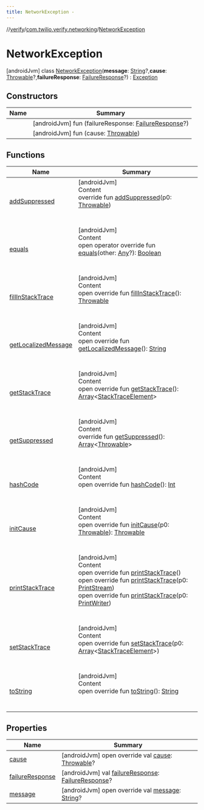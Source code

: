 ```yaml
---
title: NetworkException -
---
```

//[verify](../../index.md)/[com.twilio.verify.networking](../index.md)/[NetworkException](index.md)



# NetworkException  
 [androidJvm] class [NetworkException](index.md)(**message**: [String](https://kotlinlang.org/api/latest/jvm/stdlib/kotlin/-string/index.html)?,**cause**: [Throwable](https://kotlinlang.org/api/latest/jvm/stdlib/kotlin/-throwable/index.html)?,**failureResponse**: [FailureResponse](../-failure-response/index.md)?) : [Exception](https://developer.android.com/reference/java/lang/Exception.html)   


## Constructors  
  
|  Name|  Summary| 
|---|---|
| [<init>](-init-.md)|  [androidJvm] fun [<init>](-init-.md)(failureResponse: [FailureResponse](../-failure-response/index.md)?)   <br>
| [<init>](-init-.md)|  [androidJvm] fun [<init>](-init-.md)(cause: [Throwable](https://kotlinlang.org/api/latest/jvm/stdlib/kotlin/-throwable/index.html))   <br>


## Functions  
  
|  Name|  Summary| 
|---|---|
| [addSuppressed](https://kotlinlang.org/api/latest/jvm/stdlib/kotlin/-throwable/add-suppressed.html)| [androidJvm]  <br>Content  <br>override fun [addSuppressed](https://kotlinlang.org/api/latest/jvm/stdlib/kotlin/-throwable/add-suppressed.html)(p0: [Throwable](https://kotlinlang.org/api/latest/jvm/stdlib/kotlin/-throwable/index.html))  <br><br><br>
| [equals](https://kotlinlang.org/api/latest/jvm/stdlib/kotlin/-any/equals.html)| [androidJvm]  <br>Content  <br>open operator override fun [equals](https://kotlinlang.org/api/latest/jvm/stdlib/kotlin/-any/equals.html)(other: [Any](https://kotlinlang.org/api/latest/jvm/stdlib/kotlin/-any/index.html)?): [Boolean](https://kotlinlang.org/api/latest/jvm/stdlib/kotlin/-boolean/index.html)  <br><br><br>
| [fillInStackTrace](https://kotlinlang.org/api/latest/jvm/stdlib/kotlin/-throwable/fill-in-stack-trace.html)| [androidJvm]  <br>Content  <br>open override fun [fillInStackTrace](https://kotlinlang.org/api/latest/jvm/stdlib/kotlin/-throwable/fill-in-stack-trace.html)(): [Throwable](https://kotlinlang.org/api/latest/jvm/stdlib/kotlin/-throwable/index.html)  <br><br><br>
| [getLocalizedMessage](https://kotlinlang.org/api/latest/jvm/stdlib/kotlin/-throwable/get-localized-message.html)| [androidJvm]  <br>Content  <br>open override fun [getLocalizedMessage](https://kotlinlang.org/api/latest/jvm/stdlib/kotlin/-throwable/get-localized-message.html)(): [String](https://kotlinlang.org/api/latest/jvm/stdlib/kotlin/-string/index.html)  <br><br><br>
| [getStackTrace](https://kotlinlang.org/api/latest/jvm/stdlib/kotlin/-throwable/get-stack-trace.html)| [androidJvm]  <br>Content  <br>open override fun [getStackTrace](https://kotlinlang.org/api/latest/jvm/stdlib/kotlin/-throwable/get-stack-trace.html)(): [Array](https://kotlinlang.org/api/latest/jvm/stdlib/kotlin/-array/index.html)<[StackTraceElement](https://developer.android.com/reference/java/lang/StackTraceElement.html)>  <br><br><br>
| [getSuppressed](https://kotlinlang.org/api/latest/jvm/stdlib/kotlin/-throwable/get-suppressed.html)| [androidJvm]  <br>Content  <br>override fun [getSuppressed](https://kotlinlang.org/api/latest/jvm/stdlib/kotlin/-throwable/get-suppressed.html)(): [Array](https://kotlinlang.org/api/latest/jvm/stdlib/kotlin/-array/index.html)<[Throwable](https://kotlinlang.org/api/latest/jvm/stdlib/kotlin/-throwable/index.html)>  <br><br><br>
| [hashCode](https://kotlinlang.org/api/latest/jvm/stdlib/kotlin/-any/hash-code.html)| [androidJvm]  <br>Content  <br>open override fun [hashCode](https://kotlinlang.org/api/latest/jvm/stdlib/kotlin/-any/hash-code.html)(): [Int](https://kotlinlang.org/api/latest/jvm/stdlib/kotlin/-int/index.html)  <br><br><br>
| [initCause](https://kotlinlang.org/api/latest/jvm/stdlib/kotlin/-throwable/init-cause.html)| [androidJvm]  <br>Content  <br>open override fun [initCause](https://kotlinlang.org/api/latest/jvm/stdlib/kotlin/-throwable/init-cause.html)(p0: [Throwable](https://kotlinlang.org/api/latest/jvm/stdlib/kotlin/-throwable/index.html)): [Throwable](https://kotlinlang.org/api/latest/jvm/stdlib/kotlin/-throwable/index.html)  <br><br><br>
| [printStackTrace](https://kotlinlang.org/api/latest/jvm/stdlib/kotlin/-throwable/print-stack-trace.html)| [androidJvm]  <br>Content  <br>open override fun [printStackTrace](https://kotlinlang.org/api/latest/jvm/stdlib/kotlin/-throwable/print-stack-trace.html)()  <br>open override fun [printStackTrace](https://kotlinlang.org/api/latest/jvm/stdlib/kotlin/-throwable/print-stack-trace.html)(p0: [PrintStream](https://developer.android.com/reference/java/io/PrintStream.html))  <br>open override fun [printStackTrace](https://kotlinlang.org/api/latest/jvm/stdlib/kotlin/-throwable/print-stack-trace.html)(p0: [PrintWriter](https://developer.android.com/reference/java/io/PrintWriter.html))  <br><br><br>
| [setStackTrace](https://kotlinlang.org/api/latest/jvm/stdlib/kotlin/-throwable/set-stack-trace.html)| [androidJvm]  <br>Content  <br>open override fun [setStackTrace](https://kotlinlang.org/api/latest/jvm/stdlib/kotlin/-throwable/set-stack-trace.html)(p0: [Array](https://kotlinlang.org/api/latest/jvm/stdlib/kotlin/-array/index.html)<[StackTraceElement](https://developer.android.com/reference/java/lang/StackTraceElement.html)>)  <br><br><br>
| [toString](https://kotlinlang.org/api/latest/jvm/stdlib/kotlin/-any/to-string.html)| [androidJvm]  <br>Content  <br>open override fun [toString](https://kotlinlang.org/api/latest/jvm/stdlib/kotlin/-any/to-string.html)(): [String](https://kotlinlang.org/api/latest/jvm/stdlib/kotlin/-string/index.html)  <br><br><br>


## Properties  
  
|  Name|  Summary| 
|---|---|
| [cause](index.md#com.twilio.verify.networking/NetworkException/cause/#/PointingToDeclaration/)|  [androidJvm] open override val [cause](index.md#com.twilio.verify.networking/NetworkException/cause/#/PointingToDeclaration/): [Throwable](https://kotlinlang.org/api/latest/jvm/stdlib/kotlin/-throwable/index.html)?   <br>
| [failureResponse](index.md#com.twilio.verify.networking/NetworkException/failureResponse/#/PointingToDeclaration/)|  [androidJvm] val [failureResponse](index.md#com.twilio.verify.networking/NetworkException/failureResponse/#/PointingToDeclaration/): [FailureResponse](../-failure-response/index.md)?   <br>
| [message](index.md#com.twilio.verify.networking/NetworkException/message/#/PointingToDeclaration/)|  [androidJvm] open override val [message](index.md#com.twilio.verify.networking/NetworkException/message/#/PointingToDeclaration/): [String](https://kotlinlang.org/api/latest/jvm/stdlib/kotlin/-string/index.html)?   <br>

